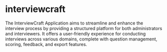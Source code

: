 # interviewcraft
The InterviewCraft Application aims to streamline and enhance the interview process by providing a structured platform for both administrators and interviewers. It offers a user-friendly experience for conducting interviews across various domains, complete with question management, scoring, feedback, and export features.
